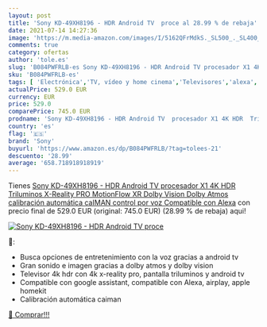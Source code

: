 ```yaml
---
layout: post
title: 'Sony KD-49XH8196 - HDR Android TV  proce al 28.99 % de rebaja'
date: 2021-07-14 14:27:36
image: 'https://m.media-amazon.com/images/I/5162QFrMdkS._SL500_._SL400_.jpg'
comments: true
category: ofertas
author: 'tole.es'
slug: 'B084PWFRLB-es Sony KD-49XH8196 - HDR Android TV procesador X1 4K HDR...'
sku: 'B084PWFRLB-es'
tags: [ 'Electrónica','TV, vídeo y home cinema','Televisores','alexa','sony', ]
actualPrice: 529.0 EUR
currency: EUR
price: 529.0
comparePrice: 745.0 EUR
prodname: 'Sony KD-49XH8196 - HDR Android TV  procesador X1 4K HDR  Triluminos  X-Reality PRO  MotionFlow XR  Dolby Vision  Dolby Atmos  calibración automática caIMAN  control por voz   Compatible con Alexa'
country: 'es'
flag: '🇪🇸'
brand: 'Sony'
buyurl: 'https://www.amazon.es/dp/B084PWFRLB/?tag=tolees-21'
descuento: '28.99'
average: '658.718918918919'
---
```


Tienes [Sony KD-49XH8196 - HDR Android TV  procesador X1 4K HDR  Triluminos  X-Reality PRO  MotionFlow XR  Dolby Vision  Dolby Atmos  calibración automática caIMAN  control por voz   Compatible con Alexa](https://www.amazon.es/dp/B084PWFRLB/?tag=tolees-21) con precio final de  529.0 EUR (original: 745.0 EUR) (28.99 %  de rebaja) aqui!

[![Sony KD-49XH8196 - HDR Android TV  proce](https://m.media-amazon.com/images/I/5162QFrMdkS._SL500_._SL400_.jpg)](https://www.amazon.es/dp/B084PWFRLB/?tag=tolees-21)

🔎:

- Busca opciones de entretenimiento con la voz gracias a android tv
- Gran sonido e imagen gracias a dolby atmos y dolby vision
- Televisor 4k hdr con 4k x-reality pro, pantalla triluminos y android tv
- Compatible con google assistant, compatible con Alexa, airplay, apple homekit
- Calibración automática caiman

[🛒 Comprar!!!](https://www.amazon.es/dp/B084PWFRLB/?tag=tolees-21)
